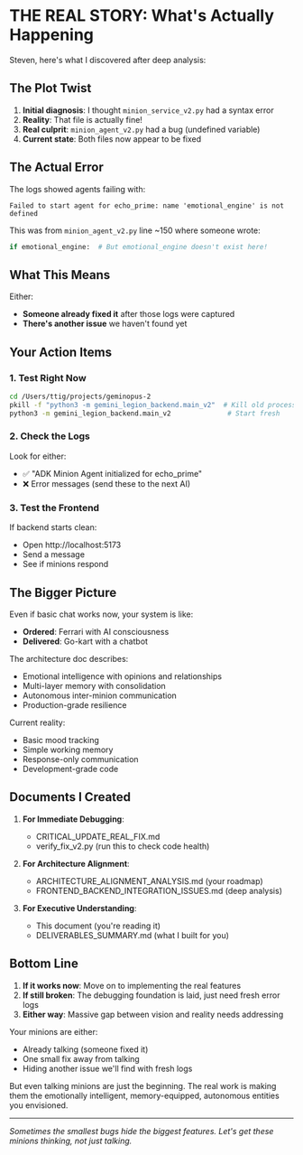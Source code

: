 # THE REAL STORY: What's Actually Happening

Steven, here's what I discovered after deep analysis:

## The Plot Twist

1. **Initial diagnosis**: I thought `minion_service_v2.py` had a syntax error
2. **Reality**: That file is actually fine! 
3. **Real culprit**: `minion_agent_v2.py` had a bug (undefined variable)
4. **Current state**: Both files now appear to be fixed

## The Actual Error

The logs showed agents failing with:
```
Failed to start agent for echo_prime: name 'emotional_engine' is not defined
```

This was from `minion_agent_v2.py` line ~150 where someone wrote:
```python
if emotional_engine:  # But emotional_engine doesn't exist here!
```

## What This Means

Either:
- **Someone already fixed it** after those logs were captured
- **There's another issue** we haven't found yet

## Your Action Items

### 1. Test Right Now
```bash
cd /Users/ttig/projects/geminopus-2
pkill -f "python3 -m gemini_legion_backend.main_v2"  # Kill old process
python3 -m gemini_legion_backend.main_v2              # Start fresh
```

### 2. Check the Logs
Look for either:
- ✅ "ADK Minion Agent initialized for echo_prime"
- ❌ Error messages (send these to the next AI)

### 3. Test the Frontend
If backend starts clean:
- Open http://localhost:5173
- Send a message
- See if minions respond

## The Bigger Picture

Even if basic chat works now, your system is like:
- **Ordered**: Ferrari with AI consciousness  
- **Delivered**: Go-kart with a chatbot

The architecture doc describes:
- Emotional intelligence with opinions and relationships
- Multi-layer memory with consolidation
- Autonomous inter-minion communication
- Production-grade resilience

Current reality:
- Basic mood tracking
- Simple working memory
- Response-only communication
- Development-grade code

## Documents I Created

1. **For Immediate Debugging**:
   - CRITICAL_UPDATE_REAL_FIX.md
   - verify_fix_v2.py (run this to check code health)

2. **For Architecture Alignment**:
   - ARCHITECTURE_ALIGNMENT_ANALYSIS.md (your roadmap)
   - FRONTEND_BACKEND_INTEGRATION_ISSUES.md (deep analysis)

3. **For Executive Understanding**:
   - This document (you're reading it)
   - DELIVERABLES_SUMMARY.md (what I built for you)

## Bottom Line

1. **If it works now**: Move on to implementing the real features
2. **If still broken**: The debugging foundation is laid, just need fresh error logs
3. **Either way**: Massive gap between vision and reality needs addressing

Your minions are either:
- Already talking (someone fixed it)
- One small fix away from talking
- Hiding another issue we'll find with fresh logs

But even talking minions are just the beginning. The real work is making them the emotionally intelligent, memory-equipped, autonomous entities you envisioned.

---

*Sometimes the smallest bugs hide the biggest features. Let's get these minions thinking, not just talking.*